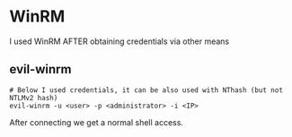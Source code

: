 # WinRM
I used WinRM AFTER obtaining credentials via other means

## evil-winrm
```
# Below I used credentials, it can be also used with NThash (but not NTLMv2 hash)
evil-winrm -u <user> -p <administrator> -i <IP>
```
After connecting we get a normal shell access.
